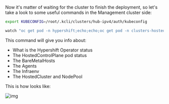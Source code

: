 Now it's matter of waiting for the cluster to finish the deployment, so let's take a look to some useful commands in the Management cluster side:

```bash
export KUBECONFIG=/root/.kcli/clusters/hub-ipv4/auth/kubeconfig

watch "oc get pod -n hypershift;echo;echo;oc get pod -n clusters-hosted-ipv4;echo;echo;oc get bmh -A;echo;echo;oc get agent -A;echo;echo;oc get infraenv -A;echo;echo;oc get hostedcluster -A;echo;echo;oc get nodepool -A;echo;echo;"
```

This command will give you info about:

- What is the Hypershift Operator status
- The HostedControlPlane pod status
- The BareMetalHosts
- The Agents
- The Infraenv
- The HostedCluster and NodePool

This is how looks like:

![img](/images/watch-cp.png)
